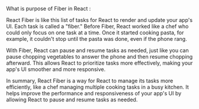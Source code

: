 What is purpose of Fiber in React :

React Fiber is like this list of tasks for React to render and update your app's UI. Each task is called a "fiber." Before Fiber, React worked like a chef who could only focus on one task at a time. Once it started cooking pasta, for example, it couldn't stop until the pasta was done, even if the phone rang.

With Fiber, React can pause and resume tasks as needed, just like you can pause chopping vegetables to answer the phone and then resume chopping afterward. This allows React to prioritize tasks more effectively, making your app's UI smoother and more responsive.

In summary, React Fiber is a way for React to manage its tasks more efficiently, like a chef managing multiple cooking tasks in a busy kitchen. It helps improve the performance and responsiveness of your app's UI by allowing React to pause and resume tasks as needed.